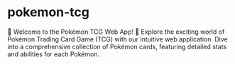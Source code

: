 # pokemon-tcg
🌟 Welcome to the Pokémon TCG Web App! 🌟  Explore the exciting world of Pokémon Trading Card Game (TCG) with our intuitive web application. Dive into a comprehensive collection of Pokémon cards, featuring detailed stats and abilities for each Pokémon.
